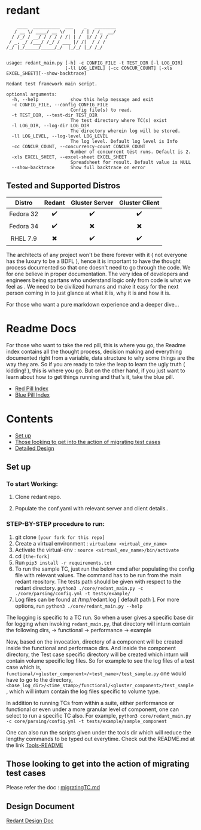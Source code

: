 # redant

```console
    ____  __________  ___    _   ________
   / __ \/ ____/ __ \/   |  / | / /_  __/
  / /_/ / __/ / / / / /| | /  |/ / / /   
 / _, _/ /___/ /_/ / ___ |/ /|  / / /    
/_/ |_/_____/_____/_/  |_/_/ |_/ /_/     
                                         

usage: redant_main.py [-h] -c CONFIG_FILE -t TEST_DIR [-l LOG_DIR]
                      [-ll LOG_LEVEL] [-cc CONCUR_COUNT] [-xls EXCEL_SHEET][--show-backtrace]

Redant test framework main script.

optional arguments:
  -h, --help            show this help message and exit
  -c CONFIG_FILE, --config CONFIG_FILE
                        Config file(s) to read.
  -t TEST_DIR, --test-dir TEST_DIR
                        The test directory where TC(s) exist
  -l LOG_DIR, --log-dir LOG_DIR
                        The directory wherein log will be stored.
  -ll LOG_LEVEL, --log-level LOG_LEVEL
                        The log level. Default log level is Info
  -cc CONCUR_COUNT, --concurrency-count CONCUR_COUNT
                        Number of concurrent test runs. Default is 2.
  -xls EXCEL_SHEET, --excel-sheet EXCEL_SHEET
                        Spreadsheet for result. Default value is NULL
  --show-backtrace      Show full backtrace on error
```

## Tested and Supported Distros

 | Distro | Redant | Gluster Server | Gluster Client |
 | :----: | :----: | :------------: | :-------------:|
 |Fedora 32| :heavy_check_mark: | :heavy_check_mark: | :heavy_check_mark: |
 |Fedora 34|:heavy_check_mark: | :heavy_multiplication_x: | ✖️ |
 |RHEL 7.9| :heavy_multiplication_x: | :heavy_check_mark: | :heavy_check_mark:|

The architects of any project won't be there forever with it 
( not everyone has the luxury to be a BDFL ), hence it is important to have 
the thought process documented so that one doesn't need to go through the code. 
We for one believe in proper documentation. The very idea of developers and 
engineers being spartans who understand logic only from code is what we feel as 
. We need to be civilized humans and make it easy for the next person coming 
in to just glance at what it is, why it is and how it is.



For those who want a pure markdown experience and a deeper dive...


# Readme Docs
For those who want to take the red pill, this is where you go, the Readme index
contains all the thought process, decision making and everything documented 
right from a variable, data structure to why some things are the way they are.
So if you are ready to take the leap to learn the ugly truth ( kidding! ),
this is where you go. But on the other hand, if you just want to learn about
how to get things running and that's it, take the blue pill.

* [Red Pill Index](./docs/RPIndex.md)
* [Blue Pill Index](./docs/BPIndex.md)

# Contents
* [Set up](#set-up)
* [Those looking to get into the action of migrating test cases](#those-looking-to-get-into-the-action-of-migrating-test-cases)
* [Detailed Design](#design-document)

## Set up

### To start Working:

1. Clone redant repo.

2. Populate the conf.yaml with relevant server and client details..


### STEP-BY-STEP procedure to run:
1. git clone `[your fork for this repo]`
2. Create a virtual environment : `virtualenv <virtual_env_name>`
3. Activate the virtual-env : `source <virtual_env_name>/bin/activate`
4. cd `[the-fork]`
5. Run `pip3 install -r requirements.txt`
6. To run the sample TC, just run the below cmd after populating the
config file with relevant values. The command has to be run from the main redant
reository. The tests path should be given with respect to the redant directory.
`python3 ./core/redant_main.py -c ./core/parsing/config.yml -t tests/example/`
7. Log files can be found at /tmp/redant.log [ default path ].
For more options, run `python3 ./core/redant_main.py --help`

The logging is specific to a TC run. So when a user gives a specific base dir
for logging when invoking `redant_main.py`, that directory will inturn
contain the following dirs,
 -> functional
 -> performance
 -> example

Now, based on the invocation, directory of a component will be created inside
the functional and performace dirs. And inside the component directory,
the Test case specific directory will be created which inturn will contain
volume specific log files.
So for example to see the log files of a test case which is,
`functional/<gluster_component>/<test_name>/test_sample.py`
one would have to go to the directory,
`<base_log_dir>/<time_stamp>/functional/<gluster_component>/test_sample`, 
which will inturn contain the log files specific to volume type.

In addition to running TCs from within a suite, either performance or
functional or even under a more granular level of component, one can select to
run a specific TC also.
For example,
`python3 core/redant_main.py -c core/parsing/config.yml -t tests/example/sample_component`

One can also run the scripts given under the tools dir which will reduce the
lengthy commands to be typed out everytime. Check out the README.md at the link
[Tools-README](./docs/BP/Tools/README.md)

## Those looking to get into the action of migrating test cases

Please refer the doc : [migratingTC.md](./docs/BP/Tools/migratingTC.md)

## Design Document

[Redant Design Doc](https://docs.google.com/document/d/1oJvUvvtfE5G8WlhFOg_gFbJwO2Ua7uCq12teqrjmwVU/edit?usp=sharing)
